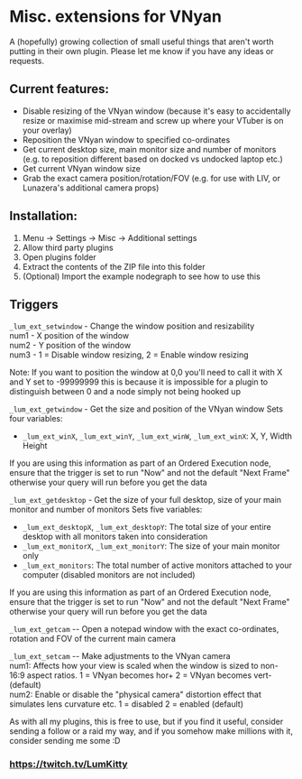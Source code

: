 # Misc. extensions for VNyan
A (hopefully) growing collection of small useful things that aren't worth putting in their own plugin. Please let me know if you have any ideas or requests.

## Current features:
- Disable resizing of the VNyan window (because it's easy to accidentally resize or maximise mid-stream and screw up where your VTuber is on your overlay)
- Reposition the VNyan window to specified co-ordinates
- Get current desktop size, main monitor size and number of monitors (e.g. to reposition different based on docked vs undocked laptop etc.)
- Get current VNyan window size
- Grab the exact camera position/rotation/FOV (e.g. for use with LIV, or Lunazera's additional camera props)

## Installation:
1) Menu -> Settings -> Misc -> Additional settings
2) Allow third party plugins
3) Open plugins folder
4) Extract the contents of the ZIP file into this folder
5) (Optional) Import the example nodegraph to see how to use this

## Triggers
```_lum_ext_setwindow``` - Change the window position and resizability  
num1 - X position of the window  
num2 - Y position of the window  
num3 - 1 = Disable window resizing, 2 = Enable window resizing  

Note: If you want to position the window at 0,0 you'll need to call it with X and Y set to -99999999 this is because it is impossible for a plugin to distinguish between 0 and a node simply not being hooked up

  
```_lum_ext_getwindow``` - Get the size and position of the VNyan window
Sets four variables: 
- ```_lum_ext_winX```, ```_lum_ext_winY```, ```_lum_ext_winW```, ```_lum_ext_winX```: X, Y, Width Height

If you are using this information as part of an Ordered Execution node, ensure that the trigger is set to run "Now" and not the default "Next Frame" otherwise your query will run before you get the data

  
```_lum_ext_getdesktop``` - Get the size of your full desktop, size of your main monitor and number of monitors
Sets five variables:
- ```_lum_ext_desktopX```, ```_lum_ext_desktopY```: The total size of your entire desktop with all monitors taken into consideration
- ```_lum_ext_monitorX```, ```_lum_ext_monitorY```: The size of your main monitor only
- ```_lum_ext_monitors```: The total number of active monitors attached to your computer (disabled monitors are not included)

If you are using this information as part of an Ordered Execution node, ensure that the trigger is set to run "Now" and not the default "Next Frame" otherwise your query will run before you get the data
  
```_lum_ext_getcam``` -- Open a notepad window with the exact co-ordinates, rotation and FOV of the current main camera

```_lum_ext_setcam``` -- Make adjustments to the VNyan camera  
num1: Affects how your view is scaled when the window is sized to non-16:9 aspect ratios. 
  1 = VNyan becomes hor+
  2 = VNyan becomes vert- (default)  
num2: Enable or disable the "physical camera" distortion effect that simulates lens curvature etc. 
  1 = disabled
  2 = enabled (default)  

As with all my plugins, this is free to use, but if you find it useful, consider sending a follow or a raid my way, and if you somehow make millions with it, consider sending me some :D

### https://twitch.tv/LumKitty

